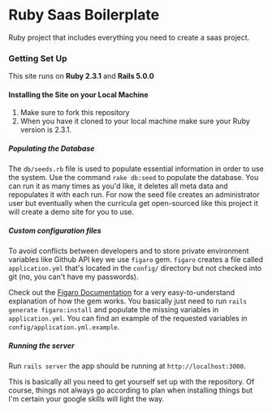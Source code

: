 Ruby Saas Boilerplate
================

Ruby project that includes everything you need to create a saas project.

### Getting Set Up

This site runs on **Ruby 2.3.1** and **Rails 5.0.0**

#### Installing the Site on your Local Machine

1. Make sure to fork this repository
2. When you have it cloned to your local machine make sure your Ruby version is 2.3.1.

##### Populating the Database

The `db/seeds.rb` file is used to populate essential information in order to use the system.  Use the command `rake db:seed` to populate the database. You can run it as many times as you'd like, it deletes all meta data and repopulates it with each run.  For now the seed file creates an administrator user but eventually when the curricula get open-sourced like this project it will create a demo site for you to use.

##### Custom configuration files

To avoid conflicts between developers and to store private environment variables like Github API key we use `figaro` gem. `figaro` creates a file called `application.yml` that's located in the `config/` directory but not checked into git (no, you can't have my passwords).

Check out the [Figaro Documentation](https://github.com/laserlemon/figaro) for a very easy-to-understand explanation of how the gem works. You basically just need to run `rails generate figaro:install` and populate the missing variables in `application.yml`.  You can find an example of the requested variables in `config/application.yml.example`.

##### Running the server

Run `rails server` the app should be running at `http://localhost:3000`.

This is basically all you need to get yourself set up with the repository. Of course, things not always go according to plan when installing things but I'm certain your google skills will light the way.
